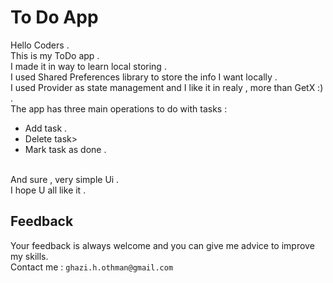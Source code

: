 # To Do App

Hello Coders .<br>
This is my ToDo app . <br>
I made it in way to learn local storing . <br>
I used Shared Preferences library to store the info I want locally . <br>
I used Provider as state management and I like it in realy , more than GetX :) . <br>
The app has three main operations to do with tasks : 
  * Add task .
  * Delete task>
  * Mark task as done .
<br>
And sure , very simple Ui . <br>
I hope U all like it . <br>

## Feedback
Your feedback is always welcome and you can give me advice to improve my skills. <br>
Contact me : `ghazi.h.othman@gmail.com`
